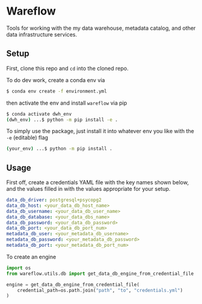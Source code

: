 # Wareflow

Tools for working with the my data warehouse, metadata catalog, and other data infrastructure services.

## Setup

First, clone this repo and `cd` into the cloned repo.

To do dev work, create a conda env via
```bash
$ conda env create -f environment.yml
```
then activate the env and install `wareflow` via pip
```bash
$ conda activate dwh_env
(dwh_env) ...$ python -m pip install -e .
```

To simply use the package, just install it into whatever env you like with the `-e` (editable) flag
```bash
(your_env) ...$ python -m pip install .
```

## Usage

First off, create a credentials YAML file with the key names shown below, and the values filled in with the values appropriate for your setup.
```yaml
data_db_driver: postgresql+psycopg2
data_db_host: <your_data_db_host_name>
data_db_username: <your_data_db_user_name>
data_db_database: <your_data_dbs_name>
data_db_password: <your_data_db_password>
data_db_port: <your_data_db_port_num>
metadata_db_user: <your_metadata_db_username>
metadata_db_password: <your_metadata_db_password>
metadata_db_port: <your_metadata_db_port_num>
```

To create an engine

```python
import os
from wareflow.utils.db import get_data_db_engine_from_credential_file

engine = get_data_db_engine_from_credential_file(
    credential_path=os.path.join("path", "to", "credentials.yml")
)

```
